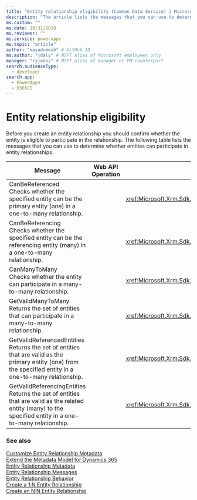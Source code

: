 ```yaml
---
title: "Entity relationship eligibility (Common Data Service) | Microsoft Docs" # Intent and product brand in a unique string of 43-59 chars including spaces
description: "The article lists the messages that you can use to determine whether entities can participate in entity relationships" # 115-145 characters including spaces. This abstract displays in the search result.
ms.custom: ""
ms.date: 10/31/2018
ms.reviewer: ""
ms.service: powerapps
ms.topic: "article"
author: "mayadumesh" # GitHub ID
ms.author: "jdaly" # MSFT alias of Microsoft employees only
manager: "ryjones" # MSFT alias of manager or PM counterpart
search.audienceType: 
  - developer
search.app: 
  - PowerApps
  - D365CE
---
```

# Entity relationship eligibility

Before you create an entity relationship you should confirm whether the entity is eligible to participate in the relationship. The following table lists the messages that you can use to determine whether entities can participate in entity relationships.  
  
|Message|Web API Operation|SDK Assembly|  
|-------------|-----------------|----------------|  
|CanBeReferenced</br>Checks whether the specified entity can be the primary entity (one) in a one-to-many relationship.|<xref href="Microsoft.Dynamics.CRM.CanBeReferenced?text=CanBeReferenced Action" />|<xref:Microsoft.Xrm.Sdk.Messages.CanBeReferencedRequest>|  
|CanBeReferencing</br>Checks whether the specified entity can be the referencing entity (many) in a one-to-many relationship.|<xref href="Microsoft.Dynamics.CRM.CanBeReferencing?text=CanBeReferencing Action" />|<xref:Microsoft.Xrm.Sdk.Messages.CanBeReferencingRequest>|  
|CanManyToMany</br>Checks whether the entity can participate in a many-to-many relationship.|<xref href="Microsoft.Dynamics.CRM.CanManyToMany?text=CanManyToMany Action" />|<xref:Microsoft.Xrm.Sdk.Messages.CanManyToManyRequest>|  
|GetValidManyToMany</br>Returns the set of entities that can participate in a many-to-many relationship.|<xref href="Microsoft.Dynamics.CRM.GetValidManyToMany?text=GetValidManyToMany Function" />|<xref:Microsoft.Xrm.Sdk.Messages.GetValidManyToManyRequest>|  
|GetValidReferencedEntities</br>Returns the set of entities that are valid as the primary entity (one) from the specified entity in a one-to-many relationship.|<xref href="Microsoft.Dynamics.CRM.GetValidReferencedEntities?text=GetValidReferencedEntities Function" />|<xref:Microsoft.Xrm.Sdk.Messages.GetValidReferencedEntitiesRequest>|  
|GetValidReferencingEntities</br>Returns the set of entities that are valid as the related entity (many) to the specified entity in a one-to-many relationship.|<xref href="Microsoft.Dynamics.CRM.GetValidReferencingEntities?text=GetValidReferencingEntities Function" />|<xref:Microsoft.Xrm.Sdk.Messages.GetValidReferencingEntitiesRequest>|  
  
### See also  
 [Customize Entity Relationship Metadata](/dynamics365/customer-engagement/developer/customize-entity-relationship-metadata)   
 [Extend the Metadata Model for Dynamics 365](/dynamics365/customer-engagement/developer/org-service/use-organization-service-metadata)   
 [Entity Relationship Metadata](/dynamics365/customer-engagement/developer/customize-entity-relationship-metadata)   
 [Entity Relationship Messages](entity-relationship-metadata-messages.md)   
 [Entity Relationship Behavior](/dynamics365/customer-engagement/developer/entity-relationship-behavior)   
 [Create a 1:N Entity Relationship](/dynamics365/customer-engagement/developer/org-service/create-retrieve-entity-relationships#BKMK_Create1NEntityRelationship)   
 [Create an N:N Entity Relationship](/dynamics365/customer-engagement/developer/org-service/create-retrieve-entity-relationships#BKMK_CreateNNEntityRelationship)
